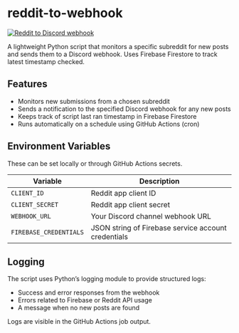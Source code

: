 # reddit-to-webhook

[![Reddit to Discord webhook](https://github.com/jlgsjlgs/reddit-to-webhook/actions/workflows/main.yml/badge.svg)](https://github.com/jlgsjlgs/reddit-to-webhook/actions/workflows/main.yml)

A lightweight Python script that monitors a specific subreddit for new posts and sends them to a Discord webhook. Uses Firebase Firestore to track latest timestamp checked.

## Features

- Monitors new submissions from a chosen subreddit
- Sends a notification to the specified Discord webhook for any new posts 
- Keeps track of script last ran timestamp in Firebase Firestore
- Runs automatically on a schedule using GitHub Actions (cron)  

## Environment Variables

These can be set locally or through GitHub Actions secrets.

| Variable            | Description                                |
| ------------------- | ------------------------------------------ |
| `CLIENT_ID`         | Reddit app client ID                       |
| `CLIENT_SECRET`     | Reddit app client secret                   |
| `WEBHOOK_URL`       | Your Discord channel webhook URL           |
| `FIREBASE_CREDENTIALS` | JSON string of Firebase service account credentials |

## Logging

The script uses Python’s logging module to provide structured logs:

- Success and error responses from the webhook
- Errors related to Firebase or Reddit API usage
- A message when no new posts are found

Logs are visible in the GitHub Actions job output.

